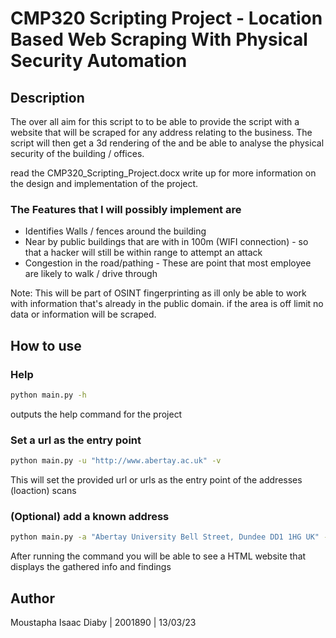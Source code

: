 # CMP320 Scripting Project - Location Based Web Scraping With Physical Security Automation

## Description 

The over all aim for this script to to be able to provide the script with a website that will be scraped for any address relating to the business. The script will then get a 3d rendering of the and be able to analyse the physical security of the building / offices. 

read the CMP320_Scripting_Project.docx write up for more information on the design and implementation of the project.

### The Features that I will possibly implement are 

- Identifies Walls / fences around the building 
- Near by public buildings that are with in 100m (WIFI connection) - so that a hacker will still be within range to attempt an attack
- Congestion in the road/pathing - These are point that most employee are likely to walk / drive through


Note: This will be part of OSINT fingerprinting as ill only be able to work with information that's already in the public domain. if the area is off limit no data or information will be scraped. 

## How to use 

### Help
```bash 
python main.py -h
```
outputs the help command for the project 

### Set a url as the entry point
```bash 
python main.py -u "http://www.abertay.ac.uk" -v
```
This will set the provided url or urls as the entry point of the addresses (loaction) scans

### (Optional) add a known address 
```bash 
python main.py -a "Abertay University Bell Street, Dundee DD1 1HG UK" -v
```

After running the command you will be able to see a HTML website that displays the gathered info and findings

## Author

Moustapha Isaac Diaby | 2001890 | 13/03/23